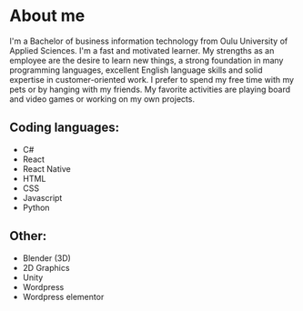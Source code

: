 <h1>About me</h1>
<p>
I'm a Bachelor of business information technology from Oulu University of Applied Sciences. I'm a fast and motivated learner. My strengths as an employee are the desire to learn new things, a strong foundation in many programming languages, excellent English language skills and solid expertise in customer-oriented work. I prefer to spend my free time with my pets or by hanging with my friends. My favorite activities are playing board and video games or working on my own projects.
</p>
<h2>Coding languages:</h2>

<ul>
  <li>C#</li>
  <li>React</li>
  <li>React Native</li>
  <li>HTML</li>
  <li>CSS</li>
  <li>Javascript</li>
  <li>Python</li>
</ul>

<h2>Other:</h2>

<ul>
  <li>Blender (3D)</li>
  <li>2D Graphics</li>
  <li>Unity</li>
  <li>Wordpress</li>
  <li>Wordpress elementor</li>
</ul>

<!--
**LastJonicorn/lastjonicorn** is a ✨ _special_ ✨ repository because its `README.md` (this file) appears on your GitHub profile.

Here are some ideas to get you started:

- 🔭 I’m currently working on ...
- 🌱 I’m currently learning ...
- 👯 I’m looking to collaborate on ...
- 🤔 I’m looking for help with ...
- 💬 Ask me about ...
- 📫 How to reach me: ...
- 😄 Pronouns: ...
- ⚡ Fun fact: ...
-->
